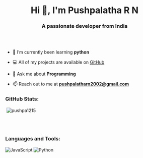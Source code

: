 <h1 align="center">Hi 👋, I'm Pushpalatha R N</h1>
<h3 align="center">A passionate developer from India </h3>

<br>
<br>

- 🌱 I’m currently been learning **python**

- 💻 All of my projects are available on [GitHub](https://github.com/pushpa1215)

- 💬 Ask me about **Programming**

- 📫 Reach out to me at **pushpalatharn2002@gmail.com**

<h3 align="left">GitHub Stats:</h3>
<div>

<p>&nbsp;<img align="center" src="https://github-readme-stats.vercel.app/api?username=pushpa1215&show_icons=true&locale=en" alt="pushpa1215" /></p>
<br>
</div>
<br>
<h3 align="left">Languages and Tools:</h3>

 ![JavaScript](https://img.shields.io/badge/javascript-%23323330.svg?style=flat&logo=javascript&logoColor=%23F7DF1E) ![Python](https://img.shields.io/badge/python-3670A0?style=flat&logo=python&logoColor=ffdd54)
